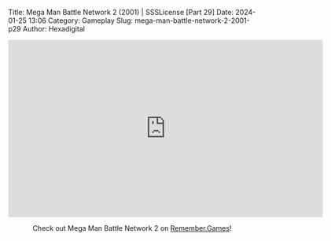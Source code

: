 Title: Mega Man Battle Network 2 (2001) | SSSLicense [Part 29]
Date: 2024-01-25 13:06
Category: Gameplay
Slug: mega-man-battle-network-2-2001-p29
Author: Hexadigital

<center><iframe src="https://www.youtube.com/embed/A9pZcCp7TJo?feature=oembed" allow="accelerometer; autoplay; encrypted-media; gyroscope; picture-in-picture" width="640" height="360" frameborder="0"></iframe>

Check out Mega Man Battle Network 2 on [Remember.Games](https://remember.games/game/2244/mega-man-battle-network-2/)!</center>